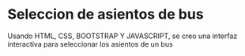 # Seleccion de asientos de bus
Usando HTML, CSS, BOOTSTRAP Y JAVASCRIPT, se creo una interfaz interactiva para seleccionar los asientos de un bus
